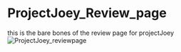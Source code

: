 # ProjectJoey_Review_page

this is the bare bones of the review page for projectJoey
![ProjectJoey_reviewpage](https://user-images.githubusercontent.com/33691525/160903583-bc6bd0ec-122a-4c30-88e2-3646cd4bc427.PNG)
